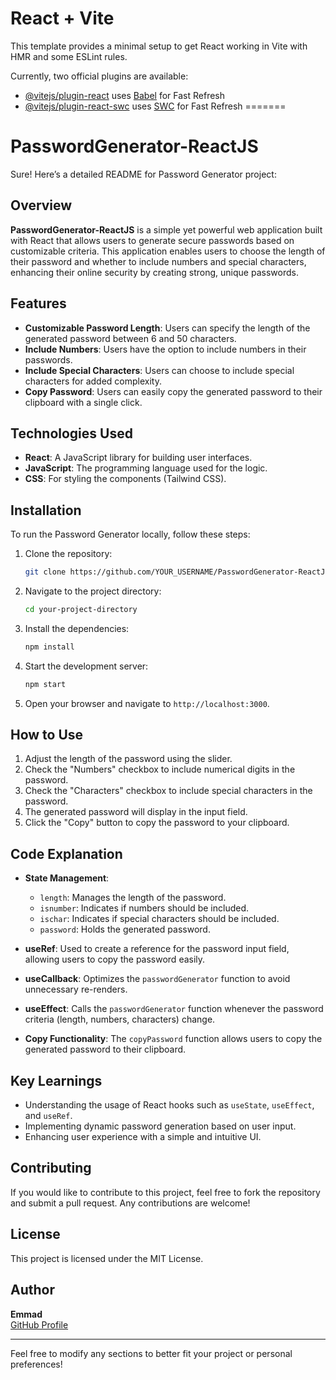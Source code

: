 # React + Vite

This template provides a minimal setup to get React working in Vite with HMR and some ESLint rules.

Currently, two official plugins are available:

- [@vitejs/plugin-react](https://github.com/vitejs/vite-plugin-react/blob/main/packages/plugin-react/README.md) uses [Babel](https://babeljs.io/) for Fast Refresh
- [@vitejs/plugin-react-swc](https://github.com/vitejs/vite-plugin-react-swc) uses [SWC](https://swc.rs/) for Fast Refresh
=======
# PasswordGenerator-ReactJS
Sure! Here’s a detailed README for Password Generator project:

## Overview

**PasswordGenerator-ReactJS** is a simple yet powerful web application built with React that allows users to generate secure passwords based on customizable criteria. This application enables users to choose the length of their password and whether to include numbers and special characters, enhancing their online security by creating strong, unique passwords.

## Features

- **Customizable Password Length**: Users can specify the length of the generated password between 6 and 50 characters.
- **Include Numbers**: Users have the option to include numbers in their passwords.
- **Include Special Characters**: Users can choose to include special characters for added complexity.
- **Copy Password**: Users can easily copy the generated password to their clipboard with a single click.

## Technologies Used

- **React**: A JavaScript library for building user interfaces.
- **JavaScript**: The programming language used for the logic.
- **CSS**: For styling the components (Tailwind CSS).

## Installation

To run the Password Generator locally, follow these steps:

1. Clone the repository:
   ```bash
   git clone https://github.com/YOUR_USERNAME/PasswordGenerator-ReactJS.git
   ```

2. Navigate to the project directory:
   ```bash
   cd your-project-directory
   ```

3. Install the dependencies:
   ```bash
   npm install
   ```

4. Start the development server:
   ```bash
   npm start
   ```

5. Open your browser and navigate to `http://localhost:3000`.

## How to Use

1. Adjust the length of the password using the slider.
2. Check the "Numbers" checkbox to include numerical digits in the password.
3. Check the "Characters" checkbox to include special characters in the password.
4. The generated password will display in the input field.
5. Click the "Copy" button to copy the password to your clipboard.

## Code Explanation

- **State Management**: 
  - `length`: Manages the length of the password.
  - `isnumber`: Indicates if numbers should be included.
  - `ischar`: Indicates if special characters should be included.
  - `password`: Holds the generated password.

- **useRef**: Used to create a reference for the password input field, allowing users to copy the password easily.

- **useCallback**: Optimizes the `passwordGenerator` function to avoid unnecessary re-renders.

- **useEffect**: Calls the `passwordGenerator` function whenever the password criteria (length, numbers, characters) change.

- **Copy Functionality**: The `copyPassword` function allows users to copy the generated password to their clipboard.

## Key Learnings

- Understanding the usage of React hooks such as `useState`, `useEffect`, and `useRef`.
- Implementing dynamic password generation based on user input.
- Enhancing user experience with a simple and intuitive UI.

## Contributing

If you would like to contribute to this project, feel free to fork the repository and submit a pull request. Any contributions are welcome!

## License

This project is licensed under the MIT License.

## Author

**Emmad**  
[GitHub Profile](https://github.com/vilen89762)  

---

Feel free to modify any sections to better fit your project or personal preferences!

